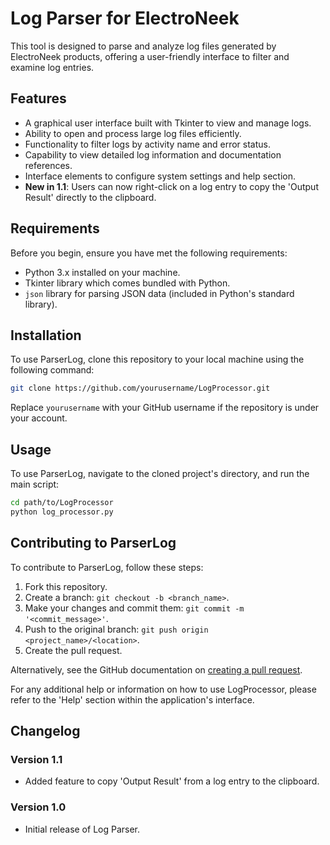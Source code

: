 # Log Parser for ElectroNeek

This tool is designed to parse and analyze log files generated by ElectroNeek products, offering a user-friendly interface to filter and examine log entries.

## Features

- A graphical user interface built with Tkinter to view and manage logs.
- Ability to open and process large log files efficiently.
- Functionality to filter logs by activity name and error status.
- Capability to view detailed log information and documentation references.
- Interface elements to configure system settings and help section.
- **New in 1.1**: Users can now right-click on a log entry to copy the 'Output Result' directly to the clipboard.
  
## Requirements

Before you begin, ensure you have met the following requirements:

- Python 3.x installed on your machine.
- Tkinter library which comes bundled with Python.
- `json` library for parsing JSON data (included in Python's standard library).

## Installation

To use ParserLog, clone this repository to your local machine using the following command:

```bash
git clone https://github.com/yourusername/LogProcessor.git
```

Replace `yourusername` with your GitHub username if the repository is under your account.

## Usage

To use ParserLog, navigate to the cloned project's directory, and run the main script:

```bash
cd path/to/LogProcessor
python log_processor.py
```

## Contributing to ParserLog

To contribute to ParserLog, follow these steps:

1. Fork this repository.
2. Create a branch: `git checkout -b <branch_name>`.
3. Make your changes and commit them: `git commit -m '<commit_message>'`.
4. Push to the original branch: `git push origin <project_name>/<location>`.
5. Create the pull request.

Alternatively, see the GitHub documentation on [creating a pull request](https://help.github.com/articles/creating-a-pull-request/).

For any additional help or information on how to use LogProcessor, please refer to the 'Help' section within the application's interface.

## Changelog

### Version 1.1
- Added feature to copy 'Output Result' from a log entry to the clipboard.

### Version 1.0
- Initial release of Log Parser.
